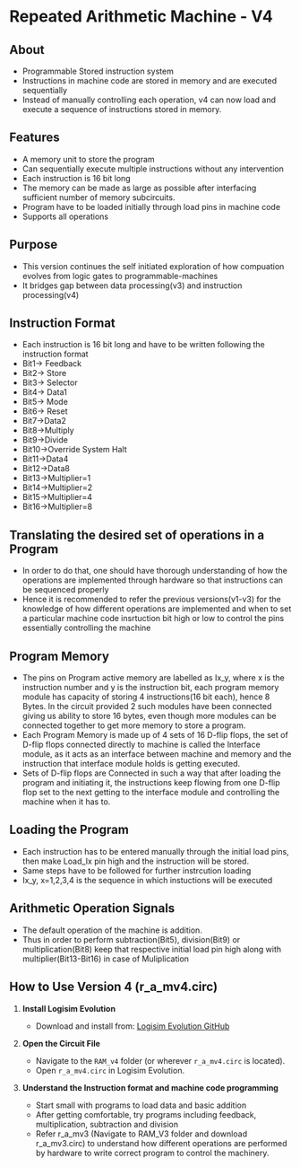 # Repeated Arithmetic Machine - V4

## About
- Programmable Stored instruction system
- Instructions in machine code are stored in memory and are executed sequentially
- Instead of manually controlling each operation, v4 can now load and execute a sequence of instructions stored in memory.

## Features
- A memory unit to store the program
- Can sequentially execute multiple instructions without any intervention
- Each instruction is 16 bit long
- The memory can be made as large as possible after interfacing sufficient number of memory subcircuits.
- Program have to be loaded initially through load pins in machine code
- Supports all operations 

## Purpose
- This version continues the self initiated exploration of how compuation evolves from logic gates to programmable-machines
- It bridges gap between data processing(v3) and instruction processing(v4)

## Instruction Format
- Each instruction is 16 bit long and have to be written following the instruction format
- Bit1-> Feedback
- Bit2-> Store
- Bit3-> Selector
- Bit4-> Data1
- Bit5-> Mode
- Bit6-> Reset
- Bit7->Data2
- Bit8->Multiply
- Bit9->Divide
- Bit10->Override System Halt
- Bit11->Data4
- Bit12->Data8
- Bit13->Multiplier=1
- Bit14->Multiplier=2
- Bit15->Multiplier=4
- Bit16->Multiplier=8

## Translating the desired set of operations in a Program
- In order to do that, one should have thorough understanding of how the operations are implemented through hardware so that instructions can be sequenced properly
- Hence it is recommended to refer the previous versions(v1-v3) for the knowledge of how different operations are implemented and when to set a particular machine   code insrtuction bit high or low to control the pins essentially controlling the machine

## Program Memory
- The pins on Program active memory are labelled as Ix_y, where x is the instruction number and y is the instruction bit, each program memory module has capacity of storing 4 instructions(16 bit each), hence 8 Bytes. In the circuit provided 2 such modules have been connected giving us ability to store 16 bytes, even though more modules can be connected together to get more memory to store a program.
- Each Program Memory is made up of 4 sets of 16 D-flip flops, the set of D-flip flops connected directly to machine is called the Interface module, as it acts as an interface between machine and memory and the instruction that interface module holds is getting executed. 
- Sets of D-flip flops are Connected in such a way that after loading the program and initiating it, the instructions keep flowing from one D-flip flop set to the next getting to the interface module and controlling the machine when it has to. 

## Loading the Program
- Each instruction has to be entered manually through the initial load pins, then make Load_Ix pin high and the instruction will be stored.
- Same steps have to be followed for further instrcution loading
- Ix_y, x=1,2,3,4 is the sequence in which instuctions will be executed

## Arithmetic Operation Signals
- The default operation of the machine is addition.
- Thus in order to perform subtraction(Bit5), division(Bit9) or multiplication(Bit8) keep that respective initial load pin high along with multiplier(Bit13-Bit16)   in case of Muliplication

## How to Use Version 4 (r_a_mv4.circ)

1. **Install Logisim Evolution** 
   - Download and install from: [Logisim Evolution GitHub](https://github.com/logisim-evolution/logisim-evolution)

2. **Open the Circuit File** 
   - Navigate to the `RAM_v4` folder (or wherever `r_a_mv4.circ` is located). 
   - Open `r_a_mv4.circ` in Logisim Evolution.

3. **Understand the Instruction format and machine code programming**
   - Start small with programs to load data and basic addition
   - After getting comfortable, try programs including feedback, multiplication, subtraction and division
   - Refer r_a_mv3 (Navigate to RAM_V3 folder and download r_a_mv3.circ) to understand how different operations are performed by hardware to write correct program      to control the machinery.
